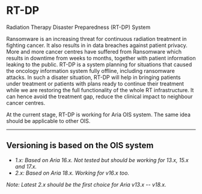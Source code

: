 # RT-DP
Radiation Therapy Disaster Preparedness (RT-DP) System

Ransomware is an increasing threat for continuous radiation treatment in fighting cancer. 
It also results in in data breaches against patient privacy. More and more cancer centres 
have suffered from Ransomware which results in downtime from weeks to months, together with 
patient information leaking to the public. RT-DP is a system planning for situations that 
caused the oncology information system fully offline, including ransomware attacks. 
In such a disater situation, RT-DP will help in bringing patients under treatment 
or patients with plans ready to continue their treatment while we are restoring the full 
functionality of the whole RT infrastructure. It can hence avoid the treatment gap, 
reduce the clinical impact to neighbour cancer centres.

At the current stage, RT-DP is working for Aria OIS system. The same idea should be applicable to other OIS.

-------------------------------------------------------

## Versioning is based on the OIS system
* _1.x: Based on Aria 16.x. Not tested but should be working for 13.x, 15.x and 17.x._
* _2.x: Based on Aria 18.x. Working for v16.x too._

_Note: Latest 2.x should be the first choice for Aria v13.x -- v18.x._
